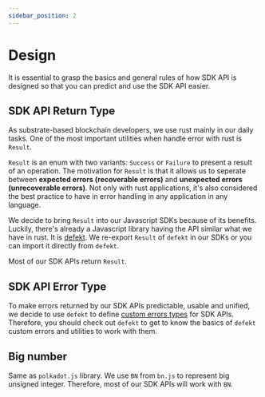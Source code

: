 ```yaml
---
sidebar_position: 2
---
```


# Design

It is essential to grasp the basics and general rules of how SDK API is designed so that you can predict and use the SDK API easier.

## SDK API Return Type

As substrate-based blockchain developers, we use rust mainly in our daily tasks. One of the most important utilities when handle error with rust is `Result`.

`Result` is an enum with two variants: `Success` or `Failure` to present a result of an operation. The motivation for `Result` is that it allows us to seperate between **expected errors (recoverable errors)** and **unexpected errors (unrecoverable errors)**. Not only with rust applications, it's also considered the best practice to have in error handling in any application in any language.

We decide to bring `Result` into our Javascript SDKs because of its benefits. Luckily, there's already a Javascript library having the API similar what we have in rust. It is [defekt](https://github.com/thenativeweb/defekt#using-result). We re-export `Result` of `defekt` in our SDKs or you can import it directly from `defekt`.

Most of our SDK APIs return `Result`.

## SDK API Error Type

To make errors returned by our SDK APIs predictable, usable and unified, we decide to use `defekt` to define [custom errors types](https://github.com/thenativeweb/defekt#creating-custom-errors) for SDK APIs. Therefore, you should check out `defekt` to get to know the basics of `defekt` custom errors and utilities to work with them.

## Big number

Same as `polkadot.js` library. We use `BN` from `bn.js` to represent big unsigned integer. Therefore, most of our SDK APIs will work with `BN`.
